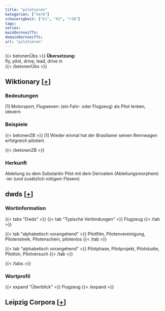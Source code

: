 ```yaml
---
title: "pilotieren"
kategorien: ["Verb"]
schwierigkeit: ["k1", "h2", "r18"]
tags:
series:
mainDornseiffs:
domainDornseiffs:
url: "pilotieren"
---
```


{{< betonenÜbs >}}
**Übersetzung:**  
fly, pilot, drive, lead, drive in  
{{< /betonenÜbs >}}

## Wiktionary [[+](https://de.wiktionary.org/wiki/pilotieren)]

### Bedeutungen
[1] Motorsport, Flugwesen: (ein Fahr- oder Flugzeug) als Pilot lenken, steuern  

### Beispiele
{{< betonenZB >}}
[1] Wieder einmal hat der Brasilianer seinen Rennwagen erfolgreich pilotiert.  

{{< /betonenZB >}}
### Herkunft
Ableitung zu dem Substantiv Pilot mit dem Derivatem (Ableitungsmorphem) -ier (und zusätzlich nötigem Flexem)  



## dwds [[+](https://www.dwds.de/wb/pilotieren)]

### Wortinformation
{{< tabs "Dwds" >}}
{{< tab "Typische Verbindungen" >}}
Flugzeug
{{< /tab >}}

{{< tab "alphabetisch vorangehend" >}}
Pilotfilm, Pilotenvereinigung, Pilotenstreik, Pilotenschein, pilotenlos
{{< /tab >}}

{{< tab "alphabetisch vorangehend" >}}
Pilotphase, Pilotprojekt, Pilotstudie, Pilotton, Pilotversuch
{{< /tab >}}

{{< /tabs >}}

### Wortprofil
{{< expand "Überblick" >}} Flugzeug {{< /expand >}}

## Leipzig Corpora [[+](https://corpora.uni-leipzig.de/en/res?word=pilotieren&corpusId=deu_newscrawl-public_2018)]

